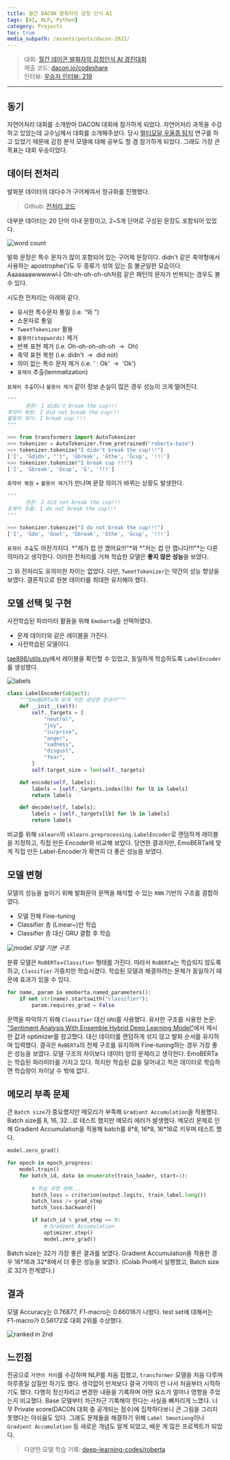 ```yaml
---
title: 월간 DACON 발화자의 감정 인식 AI
tags: [AI, NLP, Python]
category: Projects 
toc: true
media_subpath: /assets/posts/dacon-2022/
---
```


> 대회: [월간 데이콘 발화자의 감정인식 AI 경진대회](https://dacon.io/competitions/official/236027/overview/description)  
> 제출 코드: [dacon.io/codeshare](https://dacon.io/competitions/official/236027/codeshare/7275)  
> 인터뷰: [우승자 인터뷰: 219](https://dacon.io/ranking/interview/219)

---

## 동기

자연어처리 대회를 소개받아 DACON 대회에 참가하게 되었다. 자연어처리 과목을 수강하고 있었는데 교수님께서 대회를 소개해주셨다. 당시 [멀티모달 우울증 탐지](/posts/multimodal-depression) 연구를 하고 있었기 때문에 감정 분석 모델에 대해 공부도 할 겸 참가하게 되었다. 그래도 가장 큰 목표는 대회 우승이었다. 
 
## 데이터 전처리 

발화문 데이터의 대다수가 구어체여서 정규화를 진행했다.

> Github: [전처리 코드](https://github.com/denev6/deep-learning-codes/blob/main/roberta/data_processing.ipynb)

대부분 데이터는 20 단어 이내 문장이고, 2~5개 단어로 구성된 문장도 포함되어 있었다. 

![word count](word-count.png)

발화 문장은 특수 문자가 많이 포함되어 있는 구어체 문장이다. didn't 같은 축약형에서 사용하는 apostrophe(')도 두 종류가 섞여 있는 등 불균일한 모습이다. Aaaaaaawwwww나 Oh-oh-oh-oh-oh처럼 같은 패턴의 문자가 반복되는 경우도 볼 수 있다.  

시도한 전처리는 아래와 같다. 

- 유사한 특수문자 통일 (i.e. “와 ")
- 소문자로 통일
- `TweetTokenizer` 활용
- `불용어(stopwords)` 제거
- 반복 표현 제거 (i.e. Oh-oh-oh-oh-oh  →  Oh)
- 축약 표현 복원 (i.e. didn't  →  did not)
- 의미 없는 특수 문자 제거 (i.e. ' : Ok'  →  'Ok')
- `표제어` 추출(lemmatization)

`표제어 추출`이나 `불용어 제거` 같이 정보 손실이 많은 경우 성능이 크게 떨어진다. 

```python
"""
      원문: I didn't break the cup!!!
축약어 복원: I did not break the cup!!!
불용어 제거: I break cup !!!
"""

>>> from transformers import AutoTokenizer
>>> tokenizer = AutoTokenizer.from_pretrained("roberta-base")
>>> tokenizer.tokenize("I didn't break the cup!!!")
['I', 'Ġdidn', "'t", 'Ġbreak', 'Ġthe', 'Ġcup', '!!!']
>>> tokenizer.tokenize("I break cup !!!")
['I', 'Ġbreak', 'Ġcup', 'Ġ', '!!!']
```

`축약어 복원` + `불용어 제거`가 만나며 문장 의미가 바뀌는 상황도 발생한다. 

```python
"""
      원문: I did not break the cup!!!
표제어 추출: I do not break the cup!!!
"""

>>> tokenizer.tokenize("I do not break the cup!!!")
['I', 'Ġdo', 'Ġnot', 'Ġbreak', 'Ġthe', 'Ġcup', '!!!']
```

`표제어 추출`도 마찬가지다. *"제가 컵 안 깼어요!!!"*와 *"저는 컵 안 깹니다!!!"*는 다른 의미라고 생각한다. 이러한 전처리를 거쳐 학습한 모델은 **좋지 않은 성능**을 보였다. 

그 외 전처리도 유의미한 차이는 없었다. 다만, `TweetTokenizer`는 약간의 성능 향상을 보였다. 결론적으로 원본 데이터를 최대한 유지해야 했다. 
 
## 모델 선택 및 구현

사전학습된 파라미터 활용을 위해 `Emoberta`를 선택하였다. 

- 문제 데이터와 같은 레이블을 가진다.
- 사전학습된 모델이다. 

[tae898/utils.py](https://github.com/tae898/erc/blob/main/utils/utils.py)에서 레이블을 확인할 수 있었고, 동일하게 학습하도록 `LabelEncoder`를 생성했다. 

![labels](labels.png)

```python
class LabelEncoder(object):
    """EmoBERTa에 맞게 직접 생성한 인코더"""
    def __init__(self):
        self._targets = [
            "neutral",
            "joy",
            "surprise",
            "anger",
            "sadness",
            "disgust",
            "fear",
        ]
        self.target_size = len(self._targets)

    def encode(self, labels):
        labels = [self._targets.index(lb) for lb in labels]
        return labels

    def decode(self, labels):
        labels = [self._targets[lb] for lb in labels]
        return labels
```

비교를 위해 `sklearn`의 `sklearn.preprocessing.LabelEncoder`로 랜덤하게 레이블을 지정하고, 직접 만든 Encoder와 비교해 보았다. 당연한 결과지만, EmoBERTa에 맞게 직접 만든 Label-Encoder가 확연히 더 좋은 성능을 보였다. 


## 모델 변형

모델의 성능을 높이기 위해 발화문의 문맥을 해석할 수 있는 `RNN` 기반의 구조를 결합하였다. 

- 모델 전체 Fine-tuning
- Classifier 층 (Linear~)만 학습
- Classifier 층 대신 GRU 결합 후 학습

![model](model.png)
_모델 기본 구조_

분류 모델은 `RoBERTa`+`Classifier` 형태를 가진다. 따라서 `RoBERTa`는 학습되지 않도록 하고, `Classifier` 가중치만 학습시켰다. 학습된 모델과 해결하려는 문제가 동일하기 때문에 효과가 있을 수 있다.

```python
for name, param in emoberta.named_parameters():
    if not str(name).startswith("classifier"):
        param.requires_grad = False
```

문맥을 파악하기 위해 `Classifier` 대신 `GRU`를 사용했다. 유사한 구조를 사용한 논문: ["Sentiment Analysis With Ensemble Hybrid Deep Learning Model"](https://ieeexplore.ieee.org/document/9903622)에서 제시한 값과 optimizer를 참고했다. 대신 데이터를 랜덤하게 섞지 않고 발화 순서를 유지하며 입력했다. 결국은 `RoBERTa`의 전체 구조를 유지하며 Fine-tuning하는 경우 가장 좋은 성능을 보였다. 모델 구조의 차이보다 데이터 양의 문제라고 생각한다. EmoBERTa는 학습된 파라미터를 가지고 있다. 하지만 학습된 값을 덜어내고 적은 데이터로 학습하면 학습량이 차이날 수 밖에 없다. 
 
## 메모리 부족 문제

큰 `Batch size`가 중요했지만 메모리가 부족해 `Gradient Accumulation`을 적용했다. Batch size를 8, 16, 32...로 테스트 했지만 메모리 에러가 발생했다. 메모리 문제로 인해 Gradient Accumulation을 적용해 batch를 8\*8, 16\*8, 16\*16로 키우며 테스트 했다.

```python
model.zero_grad()

for epoch in epoch_progress:
    model.train()
    for batch_id, data in enumerate(train_loader, start=1):
        
        # 학습 과정 생략...
        batch_loss = criterion(output.logits, train_label.long())
        batch_loss /= grad_step
        batch_loss.backward()

        if batch_id % grad_step == 0:
            # Gradient Accumulation
            optimizer.step()
            model.zero_grad()

```

Batch size는 32가 가장 좋은 결과를 보였다. Gradient Accumulation을 적용한 경우 16\*16과 32\*8에서 더 좋은 성능을 보였다. (Colab Pro에서 실행했고, Batch size로 32가 한계였다.)
 
## 결과

모델 Accuracy는 0.76877, F1-macro는 0.66016가 나왔다. test set에 대해서는 F1-macro가 0.56172로 대회 2위를 수상했다.

![ranked in 2nd](award.png)

## 느낀점

전공으로 `자연어 처리`를 수강하며 NLP를 처음 접했고, `transformer` 모델을 처음 다루며 하루종일 삽질만 하기도 했다. 생각없이 만져보다 결국 기억이 안 나서 처음부터 시작하기도 했다. 다행히  정신차리고 변경한 내용을 기록하며 어떤 요소가 얼마나 영향을 주었는지 비교했다. Base 모델부터 차근차근 기록해야 한다는 사실을 뼈저리게 느꼈다. 너무 Private score(DACON 대회 중 공개되는 점수)에 집착하다보니 큰 그림을 그리지 못했다는 아쉬움도 있다. 그래도 문제들을 해결하기 위해 `Label Smootiong`이나 `Gradient Accumulation` 등 새로운 개념도 알게 되었고, 배운 게 많은 프로젝트가 되었다. 

> 다양한 모델 학습 기록: [deep-learning-codes/roberta](https://github.com/denev6/deep-learning-codes/tree/main/roberta)
